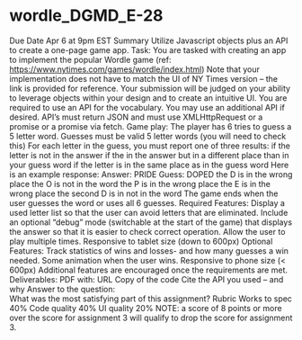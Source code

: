 # wordle_DGMD_E-28


Due Date
Apr 6 at 9pm EST
Summary
Utilize Javascript objects plus an API to create a one-page game app.
Task:
You are tasked with creating an app to implement the popular Wordle game (ref:  
https://www.nytimes.com/games/wordle/index.html)
Note that your implementation does not have to match the UI of NY Times version – the link 
is provided for reference.
Your submission will be judged on your ability to leverage objects within your design and to 
create an intuitive UI.
You are required to use an API for the vocabulary. You may use an additional API if desired.
API’s must return JSON and must use XMLHttpRequest or a promise or a promise via fetch.
Game play:
The player has 6 tries to guess a 5 letter word.
Guesses must be valid 5 letter words (you will need to check this)
For each letter in the guess, you must report one of three results: 
if the letter is not in the answer
if the in the answer but in a different place than in your guess word
if the letter is in the same place as in the guess word
Here is an example response:
Answer:  PRIDE
Guess: DOPED
the D is in the wrong place
the O is not in the word
the P is in the wrong place
the E is in the wrong place
the second D is in not in the word
The game ends when the user guesses the word or uses all 6 guesses.
Required Features:
Display a used letter list so that the user can avoid letters that are eliminated.
Include an optional “debug” mode (switchable at the start of the game) that displays the 
answer so that it is easier to check correct operation.
Allow the user to play multiple times.
Responsive to tablet size (down to 600px)
Optional Features:
Track statistics of wins and losses- and how many guesses a win needed.
Some animation when the user wins.
Responsive to phone size (< 600px)
Additional features are encouraged once the requirements are met.
Deliverables: 
PDF with:
URL 
Copy of the code
Cite the API you used – and why
Answer to the question:  
What was the most satisfying part of this assignment?
Rubric
Works to spec 40%
Code quality 40%
UI quality 20%
NOTE:  a score of 8 points or more over the score for assignment 3 will qualify to drop the 
score for assignment 3.